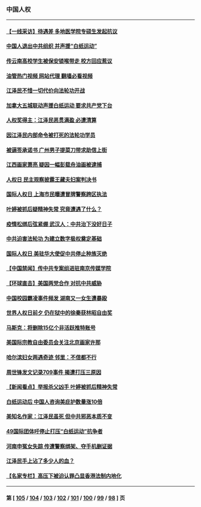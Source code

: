 ### 中国人权
---
#### [【一线采访】待遇差 多地医学院专硕生发起抗议](../../pages/ncid278/n13883914.md?12141245) 
#### [中国人退出中共组织 并声援“白纸运动”](../../pages/ncid278/n13882714.md?12141245) 
#### [传云南高校学生被保安锁喉带走 校方回应惹议](../../pages/ncid278/n13883844.md?12141245) 
#### [油管热门视频 网站代理 翻墙必看视频](http://138.2.39.72:81/youtube.html?epic-marker?12141245)
#### [江泽民不惜一切代价向法轮功开战](../../pages/ncid278/n13883332.md?12141245) 
#### [加拿大五城联动声援白纸运动 要求共产党下台](../../pages/ncid278/n13883075.md?12141245) 
#### [人权奖得主：江泽民恶贯满盈 必遭清算](../../pages/ncid278/n13882937.md?12141245) 
#### [因江泽民内部命令被打死的法轮功学员](../../pages/ncid278/n13877409.md?12141245) 
#### [被逼签承诺书 广州男子提菜刀带求助信上街](../../pages/ncid278/n13882547.md?12141245) 
#### [江西画家萧亮 疑因一幅彭载舟油画被逮捕](../../pages/ncid278/n13882723.md?12141245) 
#### [人权日 民主观察披露王藏夫妇案判决书](../../pages/ncid278/n13882517.md?12141245) 
#### [国际人权日 上海市民曝遭冒牌警察跨区执法](../../pages/ncid278/n13882447.md?12141245) 
#### [叶婷被抓后疑精神失常 究竟遭遇了什么？](../../pages/ncid278/n13882350.md?12141245) 
#### [疫情松绑后弦紧绷 武汉人：中共治下没好日子](../../pages/ncid278/n13882348.md?12141245) 
#### [中共迫害法轮功 为建立数字极权奠定基础](../../pages/ncid278/n13882266.md?12141245) 
#### [国际人权日 美驻华大使促中共停止种族灭绝](../../pages/ncid278/n13882332.md?12141245) 
#### [【中国禁闻】传中共专案组进驻南京传媒学院](../../pages/ncid278/n13882283.md?12141245) 
#### [【环球直击】美国两党合作 对抗中共威胁](../../pages/ncid278/n13882284.md?12141245) 
#### [中国校园霸凌事件频发 湖南又一女生遭暴殴](../../pages/ncid278/n13882168.md?12141245) 
#### [世界人权日前夕 仍在狱中的徐秦获林昭自由奖](../../pages/ncid278/n13881950.md?12141245) 
#### [马斯克：将删除15亿个非活跃推特账号](../../pages/ncid278/n13882046.md?12141245) 
#### [美国际宗教自由委员会关注北京画家许那](../../pages/ncid278/n13881819.md?12141245) 
#### [哈尔滨妇女两遇奇迹 邻里：不信都不行](../../pages/ncid278/n13878017.md?12141245) 
#### [周世锋发文记录709事件 揭遭打压三原因](../../pages/ncid278/n13881308.md?12141245) 
#### [【新闻看点】举报杀父凶手 叶婷被抓后精神失常](../../pages/ncid278/n13881223.md?12141245) 
#### [白纸运动后 中国人咨询美庇护数量涨10倍](../../pages/ncid278/n13881172.md?12141245) 
#### [美知名作家：江泽民虽死 但中共邪恶本质不变](../../pages/ncid278/n13877684.md?12141245) 
#### [49国际团体吁停止打压“白纸运动”抗争者](../../pages/ncid278/n13880790.md?12141245) 
#### [河南申冤女失踪 传遭警察绑架、夺手机删证据](../../pages/ncid278/n13880211.md?12141245) 
#### [江泽民手上沾了多少人的血？](../../pages/ncid278/n13880318.md?12141245) 
#### [【名家专栏】高压下被迫认罪凸显香港法制内地化](../../pages/ncid278/n13880257.md?12141245) 

---
#### 第 [ [105](./105.md?12141245) / [104](./104.md?12141245) / [103](./103.md?12141245) / [102](./102.md?12141245) / [101](./101.md?12141245) / [100](./100.md?12141245) / [99](./99.md?12141245) / [98](./98.md?12141245) ] 页
